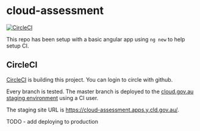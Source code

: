 # cloud-assessment

[![CircleCI](https://circleci.com/gh/govau/cloud-assessment.svg?style=svg)](https://circleci.com/gh/govau/cloud-assessment)

This repo has been setup with a basic angular app using `ng new` to help setup CI.

## CircleCI

[CircleCI](https://circleci.com/gh/govau/cloud-assessment) is building this project. You can login to circle with github.

Every branch is tested. The master branch is deployed to the [cloud.gov.au staging environment](https://console.system.y.cld.gov.au/) using a CI user.

The staging site URL is https://cloud-assessment.apps.y.cld.gov.au/.

TODO - add deploying to production
